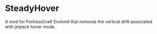 # SteadyHover
A mod for FortressCraft Evolved that removes the vertical drift associated with jetpack hover mode.
